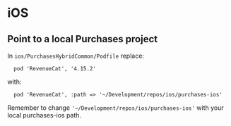 # iOS

## Point to a local Purchases project

In `ios/PurchasesHybridCommon/Podfile` replace:

```
  pod 'RevenueCat', '4.15.2'
```

with:

```
  pod 'RevenueCat', :path => '~/Development/repos/ios/purchases-ios'
```

Remember to change `'~/Development/repos/ios/purchases-ios'` with your local purchases-ios path.